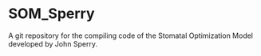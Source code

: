 # SOM_Sperry
A git repository for the compiling code of the Stomatal Optimization Model developed by John Sperry.
